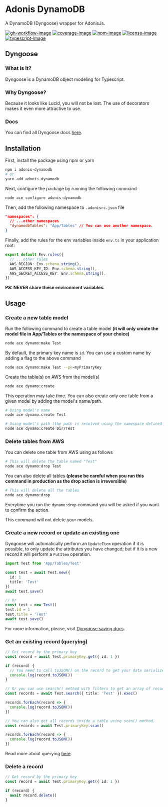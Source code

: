 # Adonis DynamoDB
A DynamoDB (Dyngoose) wrapper for AdonisJs.

[![gh-workflow-image]][gh-workflow-url] [![coverage-image]][coverage-url] [![npm-image]][npm-url] [![license-image]][license-url] [![typescript-image]][typescript-url]

## Dyngoose

### What is it?
Dyngoose is a DynamoDB object modeling for Typescript.

### Why Dyngoose?
Because it looks like Lucid, you will not be lost. The use of decorators makes it even more attractive to use.

### Docs
You can find all Dyngoose docs [here](https://github.com/benhutchins/dyngoose/tree/master/docs).

## Installation
First, install the package using npm or yarn

```sh
npm i adonis-dynamodb
# or
yarn add adonis-dynamodb
```

Next, configure the package by running the following command
```sh
node ace configure adonis-dynamodb
```

Then, add the following namespace to `.adonisrc.json` file
```json
"namespaces": {
  // ...other namespaces
  "dynamodbTables": "App/Tables" // You can use another namespace.
}
```

Finally, add the rules for the env variables inside `env.ts` in your application root:
```ts
export default Env.rules({
  // ...other rules
  AWS_REGION: Env.schema.string(),
  AWS_ACCESS_KEY_ID: Env.schema.string(),
  AWS_SECRET_ACCESS_KEY: Env.schema.string(),
})
```
**PS: NEVER share these environment variables.**

## Usage

### Create a new table model
Run the following command to create a table model **(it will only create the model file in App/Tables or the namespace of your choice)**
```sh
node ace dynamo:make Test
```

By default, the primary key name is `id`. You can use a custom name by adding a flag to the above command
```sh
node ace dynamo:make Test --pk=myPrimaryKey
```

Create the table(s) on AWS from the model(s)
```sh
node ace dynamo:create
```

This operation may take time. You can also create only one table from a given model by adding the model's name/path.
```sh
# Using model's name
node ace dynamo:create Test
```

```sh
# Using model's path (the path is resolved using the namespace defined in .adonisrc.json file as root)
node ace dynamo:create Dir/Test
```

### Delete tables from AWS
You can delete one table from AWS using as follows
```sh
# This will delete the table named "Test"
node ace dynamo:drop Test
```

You can also delete all tables **(please be careful when you run this command in production as the drop action is irreversible)**
```sh
# This will delete all the tables
node ace dynamo:drop
```

Everytime you run the `dynamo:drop` command you will be asked if you want to confirm the action.

This command will not delete your models.

### Create a new record or update an existing one
Dyngoose will automatically perform an `UpdateItem` operation if it is possible, to only update the attributes you have changed; but if it is a new record it will perform a `PutItem` operation.

```ts
import Test from 'App/Tables/Test'

const test = await Test.new({
  id: 1
  title: 'Test'
})
await test.save()

// Or
const test = new Test()
test.id = 1
test.title = 'Test'
await test.save()
```

For more information, please, visit [Dyngoose saving docs](https://github.com/benhutchins/dyngoose/blob/master/docs/Saving.md).

### Get an existing record (querying)
```ts
// Get record by the primary key
const record = await Test.primaryKey.get({ id: 1 })

if (record) {
  // You need to call toJSON() on the record to get your data serialized.
  console.log(record.toJSON())
}

// Or you can use search() method with filters to get an array of records.
const records = await Test.search({ title: 'Test' }).exec()

records.forEach(record => {
  console.log(record.toJSON())
})

// You can also get all records inside a table using scan() method.
const records = await Test.primaryKey.scan()

records.forEach(record => {
  console.log(record.toJSON())
})
```

Read more about querying [here](https://github.com/benhutchins/dyngoose/blob/master/docs/Querying.md).

### Delete a record
```ts
// Get record by the primary key
const record = await Test.primaryKey.get({ id: 1 })

if (record) {
  await record.delete()
}
```

[gh-workflow-image]: https://img.shields.io/github/workflow/status/Melchyore/adonis-dynamodb/test?style=for-the-badge
[gh-workflow-url]: https://github.com/Melchyore/adonis-dynamodb/actions/workflows/test.yml "Github action"

[coverage-image]: https://img.shields.io/coveralls/github/Melchyore/adonis-dynamodb/master?style=for-the-badge
[coverage-url]: https://coveralls.io/github/Melchyore/adonis-dynamodb "Coverage"

[npm-image]: https://img.shields.io/npm/v/adonis-dynamodb.svg?style=for-the-badge&logo=npm
[npm-url]: https://npmjs.org/package/adonis-dynamodb "npm"

[license-image]: https://img.shields.io/npm/l/adonis-dynamodb?color=blueviolet&style=for-the-badge
[license-url]: LICENSE.md "license"

[typescript-image]: https://img.shields.io/badge/Typescript-294E80.svg?style=for-the-badge&logo=typescript
[typescript-url]:  "typescript"
